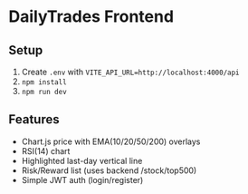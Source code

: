 # DailyTrades Frontend

## Setup
1. Create `.env` with `VITE_API_URL=http://localhost:4000/api`
2. `npm install`
3. `npm run dev`

## Features
- Chart.js price with EMA(10/20/50/200) overlays
- RSI(14) chart
- Highlighted last-day vertical line
- Risk/Reward list (uses backend /stock/top500)
- Simple JWT auth (login/register)
